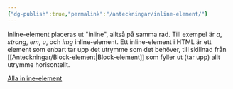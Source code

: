 ```yaml
---
{"dg-publish":true,"permalink":"/anteckningar/inline-element/"}
---
```


Inline-element placeras ut "inline", alltså på samma rad. Till exempel är *a*, *strong*, *em*, *u*, och *img* inline-element. 
Ett inline-element i HTML är ett element som enbart tar upp det utrymme som det behöver, till skillnad från [[Anteckningar/Block-element\|Block-element]] som fyller ut (tar upp) allt utrymme horisontellt.

[Alla inline-element](https://developer.mozilla.org/en-US/docs/Web/HTML/Inline_elements)